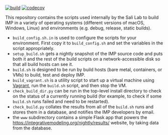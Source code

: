 [![build](https://github.com/salilab/imp_nightly_builds/actions/workflows/build.yml/badge.svg)](https://github.com/salilab/imp_nightly_builds/actions/workflows/build.yml)
[![codecov](https://codecov.io/gh/salilab/imp_nightly_builds/branch/main/graph/badge.svg)](https://codecov.io/gh/salilab/imp_nightly_builds)

This repository contains the scripts used internally by the Sali Lab
to build IMP in a variety of operating systems (different versions of macOS,
Windows, Linux) and environments (e.g. debug, release, static builds).

 - `build_config.sh.in` is used to configure the scripts for your environment.
   First copy it to `build_config.sh` and set the variables in the script
   appropriately.
 - `setup_build.sh` gets a nightly snapshot of the IMP source code and puts
   both it and the rest of the build scripts on a network-accessible disk so
   that all build hosts can see it.
 - `build.sh` is designed to be run by build hosts (bare metal, containers,
   or VMs) to build, test and deploy IMP.
 - `build_vagrant.sh` is a utility script to start up a virtual machine using
   [Vagrant](https://www.vagrantup.com/), run the `build.sh` script, and
   then stop the VM.
 - `check_build_dir.py` can be run in the top-level install directory to
   check on the status of a currently running build (for example, to check
   if some `build.sh` runs failed and need to be restarted).
 - `check_build.py` collates the results from all of the `build.sh` runs
   and stores them in a database, and notifies the IMP developers by email.
 - the `www` subdirectory contains a simple Flask app that powers the
   https://integrativemodeling.org/nightly/results/ website, by taking
   data from the database.

